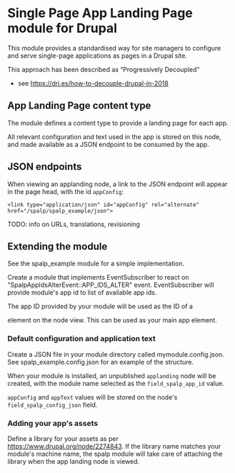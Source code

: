 # Single Page App Landing Page module for Drupal

This module provides a standardised way for site managers to configure and serve
single-page applications as pages in a Drupal site.

This approach has been described as “Progressively Decoupled”
- see https://dri.es/how-to-decouple-drupal-in-2018

## App Landing Page content type
The module defines a content type to provide a landing page for each app.

All relevant configuration and text used in the app is stored on this node,
and made available as a JSON endpoint to be consumed by the app.

## JSON endpoints
When viewing an applanding node, a link to the JSON endpoint will appear in the page head, with the id `appConfig`:

    <link type="application/json" id="appConfig" rel="alternate" href="/spalp/spalp_example/json">


TODO: info on URLs, translations, revisioning

## Extending the module
See the spalp_example module for a simple implementation.

Create a module that implements EventSubscriber to react on "SpalpAppIdsAlterEvent::APP_IDS_ALTER" event. EventSubscriber will provide module's app id to list of available app ids.

The app ID provided by your module will be used as the ID of
a <div> element on the node view.
This can be used as your main app element.

### Default configuration and application text
Create a JSON file in your module directory called  mymodule.config.json.
See spalp_example.config.json for an example of the structure.

When your module is installed, an unpublished `applanding` node will be created,
with the module name selected as the `field_spalp_app_id` value.

`appConfig` and `appText` values will be stored on the node's `field_spalp_config_json` field.

### Adding your app's assets
Define a library for your assets as per https://www.drupal.org/node/2274843.
If the library name matches your module's machine name, the spalp module
will take care of attaching the library when the app landing node is viewed.
